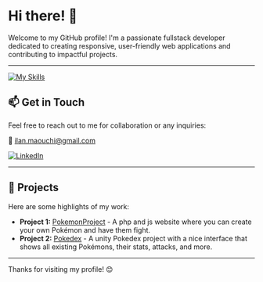 # Hi there! 👋

Welcome to my GitHub profile! I'm a passionate fullstack developer dedicated to creating responsive, user-friendly web applications and contributing to impactful projects.

---
[![My Skills](https://skillicons.dev/icons?i=js,html,css,cs,dotnet,express,figma,git,java,mysql,nodejs,php,prisma,py,react,sass,symfony,ts,unity,visualstudio,vscode,vite,ae,ps&perline=12)](https://skillicons.dev)


## 📫 Get in Touch

Feel free to reach out to me for collaboration or any inquiries:

📧 [ilan.maouchi@gmail.com](mailto:ilan.maouchi@gmail.com)

[![LinkedIn](https://img.shields.io/badge/LinkedIn-0077B5?style=for-the-badge&logo=linkedin&logoColor=white)](https://www.linkedin.com/in/ilan-maouchi-b1aa1b28b/)

---

## 🌟 Projects

Here are some highlights of my work:

- **Project 1:** [PokemonProject](https://www.github.com/IlanDeVinci/PokemonProject) - A php and js website where you can create your own Pokémon and have them fight.
- **Project 2:** [Pokedex](https://www.github.com/IlanDeVinci/Pokedex) - A unity Pokedex project with a nice interface that shows all existing Pokémons, their stats, attacks, and more.

---

Thanks for visiting my profile! 😊
